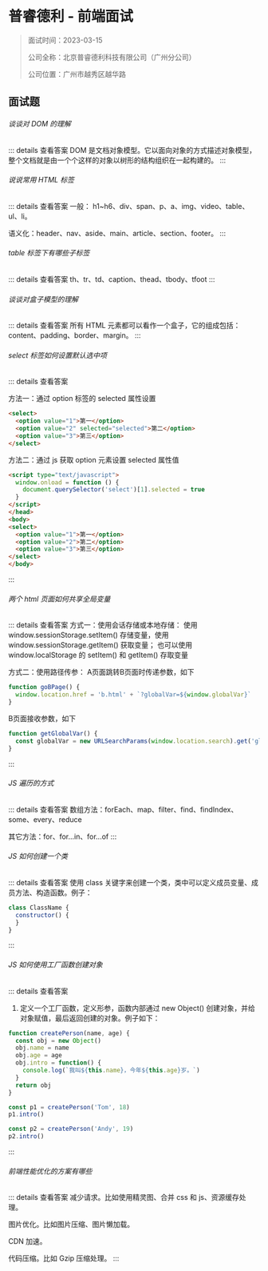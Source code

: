 # 普睿德利 - 前端面试

> 面试时间：2023-03-15
>
> 公司全称：北京普睿德利科技有限公司（广州分公司）
>
> 公司位置：广州市越秀区越华路

## 面试题

###### 谈谈对 DOM 的理解

::: details 查看答案
DOM 是文档对象模型。它以面向对象的方式描述对象模型，整个文档就是由一个个这样的对象以树形的结构组织在一起构建的。
:::

###### 说说常用 HTML 标签

::: details 查看答案
一般： h1~h6、div、span、p、a、img、video、table、ul、li。

语义化：header、nav、aside、main、article、section、footer。
:::

###### table 标签下有哪些子标签

::: details 查看答案
th、tr、td、caption、thead、tbody、tfoot
:::

###### 谈谈对盒子模型的理解

::: details 查看答案
所有 HTML 元素都可以看作一个盒子，它的组成包括：content、padding、border、margin。
:::

###### select 标签如何设置默认选中项

::: details 查看答案

方法一：通过 option 标签的 selected 属性设置

```html
<select>
  <option value="1">第一</option>
  <option value="2" selected="selected">第二</option>
  <option value="3">第三</option>
</select>
```

方法二：通过 js 获取 option 元素设置 selected 属性值

```html
<script type="text/javascript">
  window.onload = function () {
    document.querySelector('select')[1].selected = true
  }
</script>
</head>
<body>
<select>
  <option value="1">第一</option>
  <option value="2">第二</option>
  <option value="3">第三</option>
</select>
</body>
```

:::

###### 两个 html 页面如何共享全局变量

::: details 查看答案
方式一：使用会话存储或本地存储：
使用 window.sessionStorage.setItem() 存储变量，使用 window.sessionStorage.getItem() 获取变量；
也可以使用 window.localStorage 的 setItem() 和 getItem() 存取变量

方式二：使用路径传参：
A页面跳转B页面时传递参数，如下

```js
function goBPage() {
  window.location.href = 'b.html' + `?globalVar=${window.globalVar}`
}
```

B页面接收参数，如下

```js
function getGlobalVar() {
  const globalVar = new URLSearchParams(window.location.search).get('globalVar')
}
```

:::

###### JS 遍历的方式

::: details 查看答案
数组方法：forEach、map、filter、find、findIndex、some、every、reduce

其它方法：for、for...in、for...of
:::

###### JS 如何创建一个类

::: details 查看答案
使用 class 关键字来创建一个类，类中可以定义成员变量、成员方法、构造函数。例子：

```js
class ClassName {
  constructor() {
  }
}
```

:::

###### JS 如何使用工厂函数创建对象

::: details 查看答案

1. 定义一个工厂函数，定义形参，函数内部通过 new Object() 创建对象，并给对象赋值，最后返回创建的对象。例子如下：

```js
function createPerson(name, age) {
  const obj = new Object()
  obj.name = name
  obj.age = age
  obj.intro = function() {
    console.log(`我叫${this.name}，今年${this.age}岁。`)
  }
  return obj
}

const p1 = createPerson('Tom', 18)
p1.intro()

const p2 = createPerson('Andy', 19)
p2.intro()
```

:::

###### 前端性能优化的方案有哪些

::: details 查看答案
减少请求。比如使用精灵图、合并 css 和 js、资源缓存处理。

图片优化。比如图片压缩、图片懒加载。

CDN 加速。

代码压缩。比如 Gzip 压缩处理。
:::
